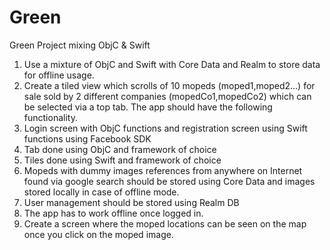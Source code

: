 # Green
Green Project mixing ObjC &amp; Swift
1. Use a mixture of ObjC and Swift with Core Data and Realm to store data for offline usage.
2. Create a tiled view which scrolls of 10 mopeds (moped1,moped2…) for sale sold by 2 different companies (mopedCo1,mopedCo2) which can be selected via a top tab. The app should have the following functionality.
1. Login screen with ObjC functions and registration screen using Swift functions using Facebook SDK
2. Tab done using ObjC and framework of choice
3. Tiles done using Swift and framework of choice
4. Mopeds with dummy images references from anywhere on Internet found via google search should be stored using Core Data and images stored locally in case of offline mode.
5. User management should be stored using Realm DB
6. The app has to work offline once logged in.
7. Create a screen where the moped locations can be seen on the map once you click on the moped image.
